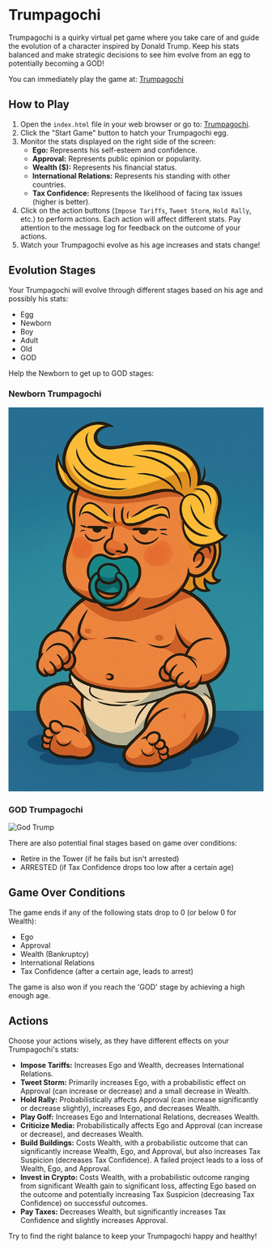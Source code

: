 # Trumpagochi

Trumpagochi is a quirky virtual pet game where you take care of and guide the evolution of a character inspired by Donald Trump. Keep his stats balanced and make strategic decisions to see him evolve from an egg to potentially becoming a GOD!

You can immediately play the game at: [Trumpagochi](http://www.trumpagochi.infy.uk/)


## How to Play

1.  Open the `index.html` file in your web browser or go to: [Trumpagochi](http://www.trumpagochi.infy.uk/).
2.  Click the "Start Game" button to hatch your Trumpagochi egg.
3.  Monitor the stats displayed on the right side of the screen:
    * **Ego:** Represents his self-esteem and confidence.
    * **Approval:** Represents public opinion or popularity.
    * **Wealth ($):** Represents his financial status.
    * **International Relations:** Represents his standing with other countries.
    * **Tax Confidence:** Represents the likelihood of facing tax issues (higher is better).
4.  Click on the action buttons (`Impose Tariffs`, `Tweet Storm`, `Hold Rally`, etc.) to perform actions. Each action will affect different stats. Pay attention to the message log for feedback on the outcome of your actions.
5.  Watch your Trumpagochi evolve as his age increases and stats change!

## Evolution Stages

Your Trumpagochi will evolve through different stages based on his age and possibly his stats:

* Egg
* Newborn
* Boy
* Adult
* Old
* GOD

Help the Newborn to get up to GOD stages:

### Newborn Trumpagochi

![Newborn Trump](baby_trump.webp)

### GOD Trumpagochi

![God Trump](God_Trump.jpg)

There are also potential final stages based on game over conditions:

* Retire in the Tower (if he fails but isn't arrested)
* ARRESTED (if Tax Confidence drops too low after a certain age)

## Game Over Conditions

The game ends if any of the following stats drop to 0 (or below 0 for Wealth):

* Ego
* Approval
* Wealth (Bankruptcy)
* International Relations
* Tax Confidence (after a certain age, leads to arrest)

The game is also won if you reach the 'GOD' stage by achieving a high enough age.

## Actions

Choose your actions wisely, as they have different effects on your Trumpagochi's stats:

* **Impose Tariffs:** Increases Ego and Wealth, decreases International Relations.
* **Tweet Storm:** Primarily increases Ego, with a probabilistic effect on Approval (can increase or decrease) and a small decrease in Wealth.
* **Hold Rally:** Probabilistically affects Approval (can increase significantly or decrease slightly), increases Ego, and decreases Wealth.
* **Play Golf:** Increases Ego and International Relations, decreases Wealth.
* **Criticize Media:** Probabilistically affects Ego and Approval (can increase or decrease), and decreases Wealth.
* **Build Buildings:** Costs Wealth, with a probabilistic outcome that can significantly increase Wealth, Ego, and Approval, but also increases Tax Suspicion (decreases Tax Confidence). A failed project leads to a loss of Wealth, Ego, and Approval.
* **Invest in Crypto:** Costs Wealth, with a probabilistic outcome ranging from significant Wealth gain to significant loss, affecting Ego based on the outcome and potentially increasing Tax Suspicion (decreasing Tax Confidence) on successful outcomes.
* **Pay Taxes:** Decreases Wealth, but significantly increases Tax Confidence and slightly increases Approval.

Try to find the right balance to keep your Trumpagochi happy and healthy!